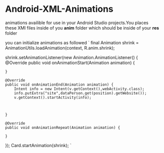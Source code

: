 # Android-XML-Animations

animations availible for use in your Android Studio projects.You places these XMl files inside of you **anim** folder which should be inside of your **res** folder

you can initialize animations as followed 
`
final Animation shrink = AnimationUtils.loadAnimation(context, R.anim.shrink);

shrink.setAnimationListener(new Animation.AnimationListener() {
    @Override
    public void onAnimationStart(Animation animation) {

    }

    @Override
    public void onAnimationEnd(Animation animation) {
        Intent info = new Intent(v.getContext(),webActivity.class);
        info.putExtra("site",dataPerson.get(position).getWebsite());
        v.getContext().startActivity(info);



    }

    @Override
    public void onAnimationRepeat(Animation animation) {

    }
});
Card.startAnimation(shrink);
`
